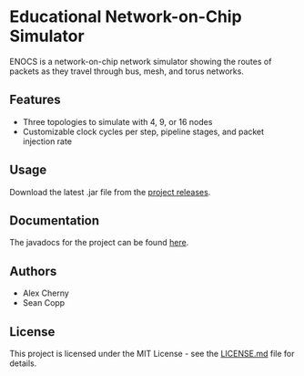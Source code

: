 # Educational Network-on-Chip Simulator

ENOCS is a network-on-chip network simulator showing the routes of packets as they travel through bus, mesh, and torus networks.

## Features

* Three topologies to simulate with 4, 9, or 16 nodes
* Customizable clock cycles per step, pipeline stages, and packet injection rate

## Usage
Download the latest .jar file from the [project releases](https://github.com/aacherny/ENoCS/releases).

## Documentation
The javadocs for the project can be found [here](https://aacherny.github.io/ENoCS).

## Authors
* Alex Cherny
* Sean Copp

## License
This project is licensed under the MIT License - see the [LICENSE.md](https://github.com/aacherny/ENoCS/blob/master/LICENSE.md) file for details.